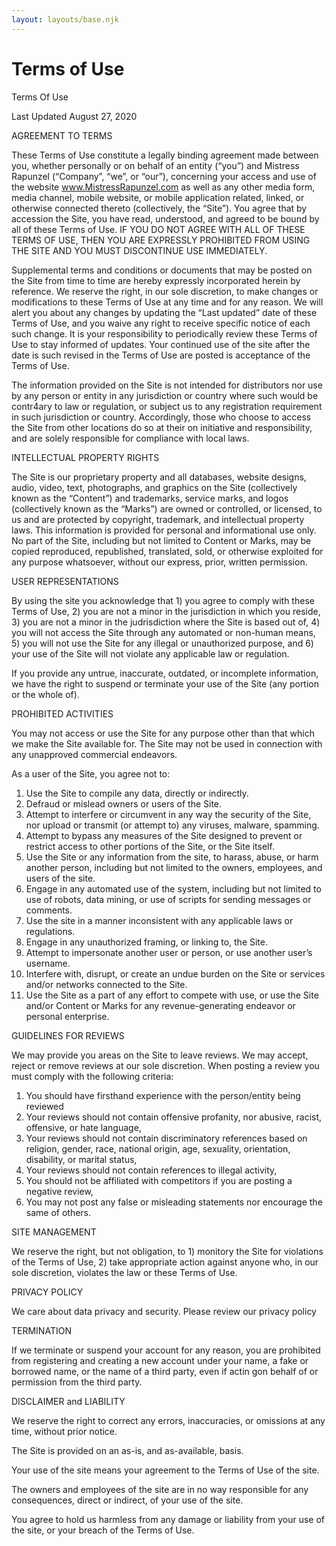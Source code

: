 ```yaml
---
layout: layouts/base.njk
---
```

# Terms of Use

Terms Of Use

Last Updated August 27, 2020

AGREEMENT TO TERMS

These Terms of Use constitute a legally binding agreement made between you, whether personally or on behalf of an entity (“you”) and Mistress Rapunzel (“Company”, “we”, or “our”), concerning your access and use of the website www.MistressRapunzel.com as well as any other media form, media channel, mobile website, or mobile application related, linked, or otherwise connected thereto (collectively, the “Site”).  You agree that by accession the Site, you have read, understood, and agreed to be bound by all of these Terms of Use.  IF YOU DO NOT AGREE WITH ALL OF THESE TERMS OF USE, THEN YOU ARE EXPRESSLY PROHIBITED FROM USING THE SITE AND YOU MUST DISCONTINUE USE IMMEDIATELY.

Supplemental terms and conditions or documents that may be posted on the Site from time to time are hereby expressly incorporated herein by reference.  We reserve the right, in our sole discretion, to make changes or modifications to these Terms of Use at any time and for any reason.  We will alert you about any changes by updating the “Last updated” date of these Terms of Use, and you waive any right to receive specific notice of each such change.  It is your responsibility to periodically review these Terms of Use to stay informed of updates.  Your continued use of the site after the date is such revised in the Terms of Use are posted is acceptance of the Terms of Use.

The information provided on the Site is not intended for distributors nor use by any person or entity in any jurisdiction or country where such would be contr4ary to law or regulation, or subject us to any registration requirement in such jurisdiction or country.  Accordingly, those who choose to access the Site from other locations do so at their on initiative and responsibility, and are solely responsible for compliance with local laws.

INTELLECTUAL PROPERTY RIGHTS

The Site is our proprietary property and all databases, website designs, audio, video, text, photographs, and graphics on the Site (collectively known as the “Content”) and trademarks, service marks, and logos (collectively known as the “Marks”) are owned or controlled, or licensed, to us and are protected by copyright, trademark, and intellectual property laws.  This information is provided for personal and informational use only.  No part of the Site, including but not limited to Content or Marks, may be copied reproduced, republished, translated, sold, or otherwise exploited for any purpose whatsoever, without our express, prior, written permission.  

USER REPRESENTATIONS

By using the site you acknowledge that 1) you agree to comply with these Terms of Use, 2) you are not a minor in the jurisdiction in which you reside, 3) you are not a minor in the judrisdiction where the Site is based out of, 4) you will not access the Site through any automated or non-human means, 5) you will not use the Site for any illegal or unauthorized purpose, and 6) your use of the Site will not violate any applicable law or regulation.  

If you provide any untrue, inaccurate, outdated, or incomplete information, we have the right to suspend or terminate your use of the Site (any portion or the whole of).

PROHIBITED ACTIVITIES

You may not access or use the Site for any purpose other than that which we make the Site available for.  The Site may not be used in connection with any unapproved commercial endeavors.

As a user of the Site, you agree not to:

1. Use the Site to compile any data, directly or indirectly.
2. Defraud or mislead owners or users of the Site.
3. Attempt to interfere or circumvent in any way the security of the Site, nor upload or transmit (or attempt to) any viruses, malware, spamming.
4. Attempt to bypass any measures of the Site designed to prevent or restrict access to other portions of the Site, or the Site itself.
5. Use the Site or any information from the site, to harass, abuse, or harm another person, including but not limited to the owners, employees, and users of the site.
6. Engage in any automated use of the system, including but not limited to use of robots, data mining, or use of scripts for sending messages or comments.
7. Use the site in a manner inconsistent with any applicable laws or regulations.
8. Engage in any unauthorized framing, or linking to, the Site.
9. Attempt to impersonate another user or person, or use another user’s username.
10. Interfere with, disrupt, or create an undue burden on the Site or services and/or networks connected to the Site.
11. Use the Site as a part of any effort to compete with use, or use the Site and/or Content or Marks for any revenue-generating endeavor or personal enterprise.  

GUIDELINES FOR REVIEWS

We may provide you areas on the Site to leave reviews.  We may accept, reject or remove reviews at our sole discretion.  When posting a review you must comply with the following criteria:

1. You should have firsthand experience with the person/entity being reviewed
2. Your reviews should not contain offensive profanity, nor abusive, racist, offensive, or hate language, 
3. Your reviews should not contain discriminatory references based on religion, gender, race, national origin, age, sexuality, orientation, disability, or marital status,
4. Your reviews should not contain references to illegal activity,
5. You should not be affiliated with competitors if you are posting a negative review,
6. You may not post any false or misleading statements nor encourage the same of others.

SITE MANAGEMENT

We reserve the right, but not obligation, to 1) monitory the Site for violations of the Terms of Use, 2) take appropriate action against anyone who, in our sole discretion, violates the law or these Terms of Use.

PRIVACY POLICY

We care about data privacy and security.  Please review our privacy policy

TERMINATION

If we terminate or suspend your account for any reason, you are prohibited from registering and creating a new account under your name, a fake or borrowed name, or the name of a third party, even if actin gon behalf of or permission from the third party.  

DISCLAIMER and LIABILITY

We reserve the right to correct any errors, inaccuracies, or omissions at any time, without prior notice.  

The Site is provided on an as-is, and as-available, basis.  

Your use of the site means your agreement to the Terms of Use of the site.

The owners and employees of the site are in no way responsible for any consequences, direct or indirect, of your use of the site.  

You agree to hold us harmless from any damage or liability from your use of the site, or your breach of the Terms of Use.  

